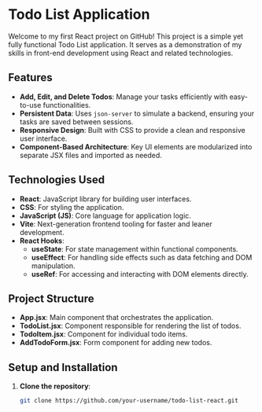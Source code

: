 # Todo List Application

Welcome to my first React project on GitHub! This project is a simple yet fully functional Todo List application. It serves as a demonstration of my skills in front-end development using React and related technologies.

## Features

- **Add, Edit, and Delete Todos**: Manage your tasks efficiently with easy-to-use functionalities.
- **Persistent Data**: Uses `json-server` to simulate a backend, ensuring your tasks are saved between sessions.
- **Responsive Design**: Built with CSS to provide a clean and responsive user interface.
- **Component-Based Architecture**: Key UI elements are modularized into separate JSX files and imported as needed.

## Technologies Used

- **React**: JavaScript library for building user interfaces.
- **CSS**: For styling the application.
- **JavaScript (JS)**: Core language for application logic.
- **Vite**: Next-generation frontend tooling for faster and leaner development.
- **React Hooks**:
  - **useState**: For state management within functional components.
  - **useEffect**: For handling side effects such as data fetching and DOM manipulation.
  - **useRef**: For accessing and interacting with DOM elements directly.

## Project Structure

- **App.jsx**: Main component that orchestrates the application.
- **TodoList.jsx**: Component responsible for rendering the list of todos.
- **TodoItem.jsx**: Component for individual todo items.
- **AddTodoForm.jsx**: Form component for adding new todos.

## Setup and Installation

1. **Clone the repository**:
   ```bash
   git clone https://github.com/your-username/todo-list-react.git
   ```
